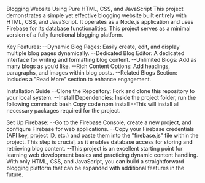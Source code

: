 Blogging Website Using Pure HTML, CSS, and JavaScript
This project demonstrates a simple yet effective blogging website built entirely with HTML, CSS, and JavaScript. It operates as a Node.js application and uses Firebase for its database functionalities. This project serves as a minimal version of a fully functional blogging platform.

Key Features:
--Dynamic Blog Pages: Easily create, edit, and display multiple blog pages dynamically.
--Dedicated Blog Editor: A dedicated interface for writing and formatting blog content.
--Unlimited Blogs: Add as many blogs as you’d like.
--Rich Content Options: Add headings, paragraphs, and images within blog posts.
--Related Blogs Section: Includes a "Read More" section to enhance engagement.

Installation Guide
--Clone the Repository: Fork and clone this repository to your local system.
--Install Dependencies: Inside the project folder, run the following command:
bash
Copy code
npm install
--This will install all necessary packages required for the project.

Set Up Firebase:
--Go to the Firebase Console, create a new project, and configure Firebase for web applications.
--Copy your Firebase credentials (API key, project ID, etc.) and paste them into the "firebase.js" file within the project. This step is crucial, as it enables database access for storing and retrieving blog content.
--This project is an excellent starting point for learning web development basics and practicing dynamic content handling. With only HTML, CSS, and JavaScript, you can build a straightforward blogging platform that can be expanded with additional features in the future.






